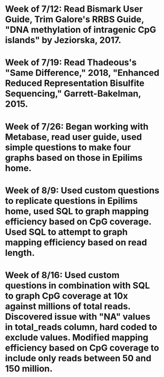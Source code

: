 # Week of 7/12: Read Bismark User Guide, Trim Galore's RRBS Guide, "DNA methylation of intragenic CpG islands" by Jeziorska, 2017.
# Week of 7/19: Read Thadeous's "Same Difference," 2018, "Enhanced Reduced Representation Bisulfite Sequencing," Garrett-Bakelman, 2015.
# Week of 7/26: Began working with Metabase, read user guide, used simple questions to make four graphs based on those in Epilims home.
# Week of 8/9: Used custom questions to replicate questions in Epilims home, used SQL to graph mapping efficiency based on CpG coverage. Used SQL to attempt to graph mapping efficiency based on read length.
# Week of 8/16: Used custom questions in combination with SQL to graph CpG coverage at 10x against millions of total reads. Discovered issue with "NA" values in total_reads column, hard coded to exclude values. Modified mapping efficiency based on CpG coverage to include only reads between 50 and 150 million.
